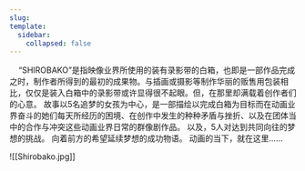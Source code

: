 ```yaml
---
slug: 
template:
  sidebar:
    collapsed: false
---
```


&nbsp;&nbsp;&nbsp;&nbsp;“SHIROBAKO”是指映像业界所使用的装有录影带的白箱，也即是一部作品完成之时，制作者所得到的最初的成果物。与插画或摄影等制作华丽的贩售用包装相比，仅仅是装入白箱中的录影带或许显得很不起眼。但，在那里却满载着创作者们的心意。
故事以5名追梦的女孩为中心，是一部描绘以完成白箱为目标而在动画业界奋斗的她们每天所经历的困境、在创作中发生的种种矛盾与挫折、以及在团体当中的合作与冲突这些动画业界日常的群像剧作品。
以及，5人对达到共同向往的梦想的挑战。
向着前方的希望延续梦想的成功物语。
动画的当下，就在这里……

![[Shirobako.jpg]]
